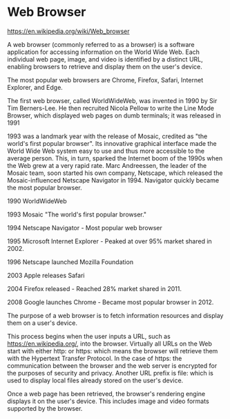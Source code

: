 # Web Browser

https://en.wikipedia.org/wiki/Web_browser

A web browser (commonly referred to as a browser) is a software application for accessing information on the World Wide Web. Each individual web page, image, and video is identified by a distinct URL, enabling browsers to retrieve and display them on the user's device.

The most popular web browsers are Chrome, Firefox, Safari, Internet Explorer, and Edge.

The first web browser, called WorldWideWeb, was invented in 1990 by Sir Tim Berners-Lee. He then recruited Nicola Pellow to write the Line Mode Browser, which displayed web pages on dumb terminals; it was released in 1991

1993 was a landmark year with the release of Mosaic, credited as "the world's first popular browser". Its innovative graphical interface made the World Wide Web system easy to use and thus more accessible to the average person. This, in turn, sparked the Internet boom of the 1990s when the Web grew at a very rapid rate. Marc Andreessen, the leader of the Mosaic team, soon started his own company, Netscape, which released the Mosaic-influenced Netscape Navigator in 1994. Navigator quickly became the most popular browser.

1990
WorldWideWeb

1993
Mosaic "The world's first popular browser."

1994
Netscape Navigator - Most popular web browser

1995
Microsoft Internet Explorer - Peaked at over 95% market shared in 2002.

1996
Netscape launched Mozilla Foundation

2003
Apple releases Safari

2004
Firefox released - Reached 28% market shared in 2011.

2008
Google launches Chrome - Became most popular browser in 2012.

The purpose of a web browser is to fetch information resources and display them on a user's device.

This process begins when the user inputs a URL, such as https://en.wikipedia.org/, into the browser. Virtually all URLs on the Web start with either http: or https: which means the browser will retrieve them with the Hypertext Transfer Protocol. In the case of https: the communication between the browser and the web server is encrypted for the purposes of security and privacy. Another URL prefix is file: which is used to display local files already stored on the user's device.

Once a web page has been retrieved, the browser's rendering engine displays it on the user's device. This includes image and video formats supported by the browser.
